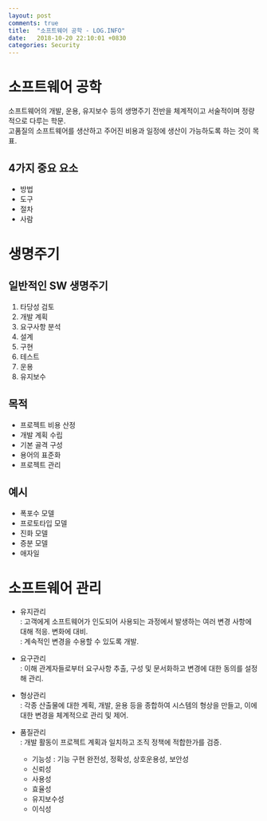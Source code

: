 ```yaml
---
layout: post
comments: true
title:  "소프트웨어 공학 - LOG.INFO"
date:   2018-10-20 22:10:01 +0830
categories: Security
---
```

 
# 소프트웨어 공학
소프트웨어의 개발, 운용, 유지보수 등의 생명주기 전반을 체계적이고 서술적이며 정량적으로 다루는 학문.  
고품질의 소프트웨어를 생산하고 주어진 비용과 일정에 생산이 가능하도록 하는 것이 목표.  

## 4가지 중요 요소

- 방법
- 도구
- 절차
- 사람

# 생명주기
## 일반적인 SW 생명주기
1. 타당성 검토
2. 개발 계획
3. 요구사항 분석
4. 설계
5. 구현
6. 테스트
7. 운용
8. 유지보수

## 목적
- 프로젝트 비용 산정
- 개발 계획 수립
- 기본 골격 구성
- 용어의 표준화
- 프로젝트 관리

## 예시
- 폭포수 모델
- 프로토타입 모델
- 진화 모델
- 증분 모델
- 애자일

# 소프트웨어 관리
- 유지관리  
\: 고객에게 소프트웨어가 인도되어 사용되는 과정에서 발생하는 여러 변경 사항에 대해 적응. 변화에 대비.  
\: 계속적인 변경을 수용할 수 있도록 개발.  

- 요구관리  
\: 이해 관계자들로부터 요구사항 추출, 구성 및 문서화하고 변경에 대한 동의를 설정해 관리.

- 형상관리  
\: 각종 산출물에 대한 계획, 개발, 윤용 등을 종합하여 시스템의 형상을 만들고, 이에 대한 변경을 체계적으로 관리 및 제어.

- 품질관리  
\: 개발 활동이 프로젝트 계획과 일치하고 조직 정책에 적합한가를 검증.
    - 기능성 : 기능 구현 완전성, 정확성, 상호운용성, 보안성 
    - 신뢰성
    - 사용성
    - 효율성
    - 유지보수성
    - 이식성

